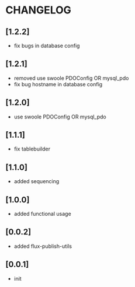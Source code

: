 # CHANGELOG

## [1.2.2]
* fix bugs in database config

## [1.2.1]
* removed use swoole PDOConfig OR mysql_pdo
* fix bug hostname in database config 

## [1.2.0]
* use swoole PDOConfig OR mysql_pdo

## [1.1.1]
* fix tablebuilder

## [1.1.0]
* added sequencing

## [1.0.0]
* added functional usage

## [0.0.2]
* added flux-publish-utils

## [0.0.1]
* init